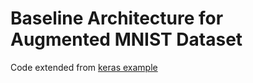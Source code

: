# Baseline Architecture for Augmented MNIST Dataset
Code extended from [keras example](https://github.com/fchollet/keras/blob/master/examples/mnist_cnn.py)

